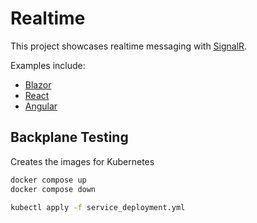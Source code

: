 # Realtime

This project showcases realtime messaging with [SignalR](https://dotnet.microsoft.com/apps/aspnet/signalr).

Examples include:
* [Blazor](https://dotnet.microsoft.com/apps/aspnet/web-apps/blazor)
* [React](https://reactjs.org/)
* [Angular](https://angular.io/)

## Backplane Testing

Creates the images for Kubernetes 
```cmd
docker compose up
docker compose down
```
```cmd
kubectl apply -f service_deployment.yml
```